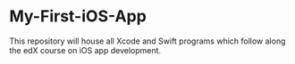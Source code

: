 # My-First-iOS-App
This repository will house all Xcode and Swift programs which follow along the edX course on iOS app development. 
